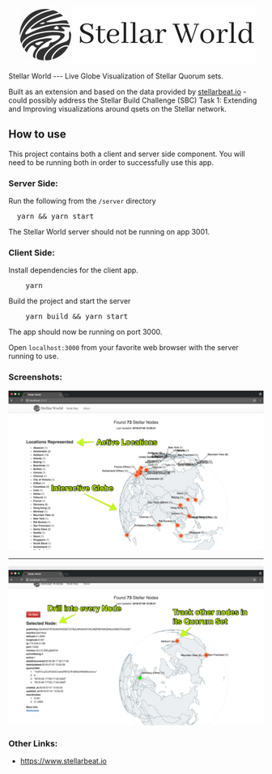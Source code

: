 
<p align="center">
  <img src="./src/assets/stellar_world.png"/>
</p>
Stellar World
---
Live Globe Visualization of Stellar Quorum sets.

Built as an extension and based on the data provided by <a href="stellarbeat.io">stellarbeat.io</a> - could possibly address  the Stellar Build Challenge (SBC) Task 1: Extending and Improving visualizations around qsets on the Stellar network.

## How to use

This project contains both a client and server side component. You will need to be running both in order to successfully use this app.

### Server Side:
Run the following from the `/server` directory

<pre>
  yarn && yarn start
</pre>

The Stellar World server should not be running on app 3001. 

### Client Side:

Install dependencies for the client app.
<pre>
    yarn
</pre>

Build the project and start the server
<pre>
    yarn build && yarn start
</pre>

The app should now be running on port 3000. <br/>

Open `localhost:3000` from your favorite web browser with the server running to use.

### Screenshots:

<img src="screenshots/sw_1.png" width="600"/>
<hr/>
<img src="screenshots/sw_2.png" width="600"/>

### Other Links:
* https://www.stellarbeat.io